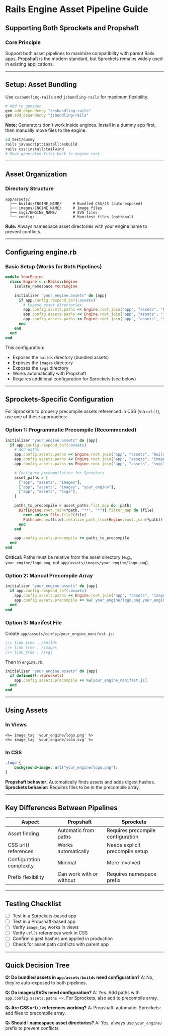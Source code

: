# Rails Engine Asset Pipeline Guide

## Supporting Both Sprockets and Propshaft

### Core Principle

Support both asset pipelines to maximize compatibility with parent Rails apps. Propshaft is the modern standard, but Sprockets remains widely used in existing applications.

---

## Setup: Asset Bundling

Use `cssbundling-rails` and `jsbundling-rails` for maximum flexibility.

```ruby
# Add to gemspec
gem.add_dependency "cssbundling-rails"
gem.add_dependency "jsbundling-rails"
```

**Note:** Generators don't work inside engines. Install in a dummy app first, then manually move files to the engine.

```bash
cd test/dummy
rails javascript:install:esbuild
rails css:install:tailwind
# Move generated files back to engine root
```

---

## Asset Organization

### Directory Structure

```
app/assets/
  ├── builds/ENGINE_NAME/     # Bundled CSS/JS (auto-exposed)
  ├── images/ENGINE_NAME/     # Image files
  ├── svgs/ENGINE_NAME/       # SVG files
  └── config/                 # Manifest files (optional)
```

**Rule:** Always namespace asset directories with your engine name to prevent conflicts.

---

## Configuring engine.rb

### Basic Setup (Works for Both Pipelines)

```ruby
module YourEngine
  class Engine < ::Rails::Engine
    isolate_namespace YourEngine

    initializer "your_engine.assets" do |app|
      if app.config.respond_to?(:assets)
        # Expose asset directories
        app.config.assets.paths << Engine.root.join("app", "assets", "builds").to_s
        app.config.assets.paths << Engine.root.join("app", "assets", "images").to_s
        app.config.assets.paths << Engine.root.join("app", "assets", "svgs").to_s
      end
    end
  end
end
```

This configuration:

- Exposes the `builds` directory (bundled assets)
- Exposes the `images` directory
- Exposes the `svgs` directory
- Works automatically with Propshaft
- Requires additional configuration for Sprockets (see below)

---

## Sprockets-Specific Configuration

For Sprockets to properly precompile assets referenced in CSS (via `url()`), use one of these approaches:

### Option 1: Programmatic Precompile (Recommended)

```ruby
initializer "your_engine.assets" do |app|
  if app.config.respond_to?(:assets)
    # Add paths
    app.config.assets.paths << Engine.root.join("app", "assets", "builds").to_s
    app.config.assets.paths << Engine.root.join("app", "assets", "images").to_s
    app.config.assets.paths << Engine.root.join("app", "assets", "svgs").to_s

    # Configure precompilation for Sprockets
    asset_paths = [
      ["app", "assets", "images"],
      ["app", "assets", "images", "your_engine"],
      ["app", "assets", "svgs"],
    ]

    paths_to_precompile = asset_paths.flat_map do |path|
      Dir[Engine.root.join(*path, "**", "*")].filter_map do |file|
        next unless File.file?(file)
        Pathname.new(file).relative_path_from(Engine.root.join(*path)).to_s
      end
    end

    app.config.assets.precompile += paths_to_precompile
  end
end
```

**Critical:** Paths must be relative from the asset directory (e.g., `your_engine/logo.png`, not `app/assets/images/your_engine/logo.png`).

### Option 2: Manual Precompile Array

```ruby
initializer "your_engine.assets" do |app|
  if app.config.respond_to?(:assets)
    app.config.assets.paths << Engine.root.join("app", "assets", "images").to_s
    app.config.assets.precompile += %w[ your_engine/logo.png your_engine/icon.svg ]
  end
end
```

### Option 3: Manifest File

Create `app/assets/config/your_engine_manifest.js`:

```javascript
//= link_tree ../builds
//= link_tree ../images
//= link_tree ../svgs
```

Then in `engine.rb`:

```ruby
initializer "your_engine.assets" do |app|
  if defined?(::Sprockets)
    app.config.assets.precompile += %w[your_engine_manifest.js]
  end
end
```

---

## Using Assets

### In Views

```erb
<%= image_tag 'your_engine/logo.png' %>
<%= image_tag 'your_engine/icon.svg' %>
```

### In CSS

```css
.logo {
	background-image: url("your_engine/logo.png");
}
```

**Propshaft behavior:** Automatically finds assets and adds digest hashes.
**Sprockets behavior:** Requires files to be in the precompile array.

---

## Key Differences Between Pipelines

| Aspect                   | Propshaft                | Sprockets                         |
| ------------------------ | ------------------------ | --------------------------------- |
| Asset finding            | Automatic from paths     | Requires precompile configuration |
| CSS url() references     | Works automatically      | Needs explicit precompile setup   |
| Configuration complexity | Minimal                  | More involved                     |
| Prefix flexibility       | Can work with or without | Requires namespace prefix         |

---

## Testing Checklist

- [ ] Test in a Sprockets-based app
- [ ] Test in a Propshaft-based app
- [ ] Verify `image_tag` works in views
- [ ] Verify `url()` references work in CSS
- [ ] Confirm digest hashes are applied in production
- [ ] Check for asset path conflicts with parent app

---

## Quick Decision Tree

**Q: Do bundled assets in `app/assets/builds` need configuration?**
A: No, they're auto-exposed to both pipelines.

**Q: Do images/SVGs need configuration?**
A: Yes. Add paths with `app.config.assets.paths <<`. For Sprockets, also add to precompile array.

**Q: Are CSS `url()` references working?**
A: Propshaft: automatic. Sprockets: add files to precompile array.

**Q: Should I namespace asset directories?**
A: Yes, always use `your_engine/` prefix to prevent conflicts.
